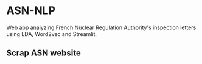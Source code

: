 <h1>ASN-NLP</h1>

Web app analyzing French Nuclear Regulation Authority's inspection letters using LDA, Word2vec and Streamlit. 

<h2>Scrap ASN website</h2>
